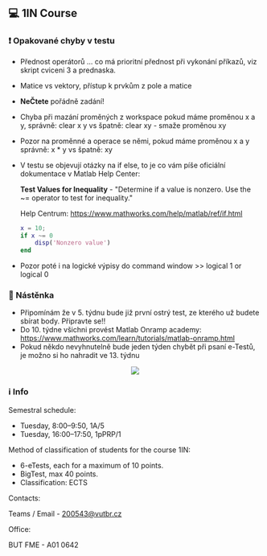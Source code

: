 ## :computer: 1IN Course

### :heavy_exclamation_mark: Opakované chyby v testu

* Přednost operátorů ... co má prioritní přednost při vykonání příkazů, viz skript cviceni 3 a prednaska.
* Matice vs vektory, přístup k prvkům z pole a matice
* **NeČtete** pořádně zadání! 
* Chyba při mazání proměných z workspace pokud máme proměnou x a y, správně: clear x y vs špatně: clear xy - smaže proměnou xy
* Pozor na proměnné a operace se němi, pokud máme proměnou x a y správně: x * y vs špatně: xy 

* V testu se objevují otázky na if else, to je co vám píše oficiální dokumentace v Matlab Help Center:

  **Test Values for Inequality** - "Determine if a value is nonzero. Use the ~= operator to test for inequality."

  Help Centrum: https://www.mathworks.com/help/matlab/ref/if.html

  ```matlab
  x = 10;
  if x ~= 0
      disp('Nonzero value')
  end
  ```
  
* Pozor poté i na logické výpisy do command window >> logical 1 or logical 0 

### :newspaper: Nástěnka 

* Připomínám že v 5. týdnu bude již první ostrý test, ze kterého už budete sbírat body. Připravte se!!
* Do 10. týdne všichni provést Matlab Onramp academy: https://www.mathworks.com/learn/tutorials/matlab-onramp.html
* Pokud někdo nevyhnutelně bude jeden týden chybět při psaní e-Testů, je možno si ho nahradit ve 13. týdnu

<p align="center"><img src="https://i.imgflip.com/6wwd1x.jpg"/></center></p>

### :information_source: Info

Semestral schedule:

* Tuesday, 8:00–9:50, 1A/5
* Tuesday, 16:00–17:50, 1pPRP/1

Method of classification of students for the course 1IN:

* 6-eTests, each for a maximum of 10 points.
* BigTest, max 40 points.
* Classification: ECTS

Contacts:

Teams / Email - 200543@vutbr.cz

Office:

BUT FME - A01 0642
